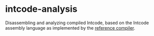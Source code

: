 # intcode-analysis

Disassembling and analyzing compiled Intcode, based on the Intcode assembly
language as implemented by the [reference compiler].

[reference compiler]: https://github.com/topaz/aoc2019-intcode
